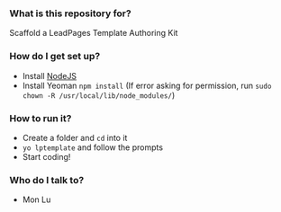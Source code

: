 ### What is this repository for? ###

Scaffold a LeadPages Template Authoring Kit

### How do I get set up? ###

* Install [NodeJS](http://nodejs.org)
* Install Yeoman `npm install` (If error asking for permission, run `sudo chown -R /usr/local/lib/node_modules/`)

### How to run it? ###

* Create a folder and `cd` into it
* `yo lptemplate` and follow the prompts
* Start coding!


### Who do I talk to? ###

* Mon Lu